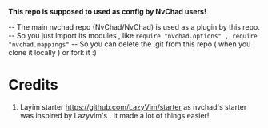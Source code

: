 **This repo is supposed to used as config by NvChad users!**

-- The main nvchad repo (NvChad/NvChad) is used as a plugin by this repo.
-- So you just import its modules , like `require "nvchad.options" , require "nvchad.mappings"`
-- So you can delete the .git from this repo ( when you clone it locally ) or fork it :)

# Credits

1. Layim starter https://github.com/LazyVim/starter as nvchad's starter was inspired by Lazyvim's . It made a lot of things easier!
